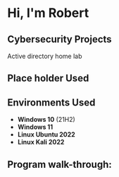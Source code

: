 <h1>Hi, I'm Robert</h1>



<h2>Cybersecurity Projects</h2>
Active directory home lab


<h2>Place holder Used</h2>




<h2>Environments Used </h2>

- <b>Windows 10</b> (21H2)
- <b>Windows 11</b>
- <b>Linux Ubuntu 2022<b/>
- <b>Linux Kali 2022<b/>
<h2>Program walk-through:</h2>

